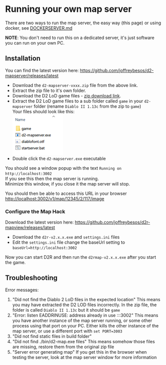 # Running your own map server

There are two ways to run the map server, the easy way (this page) or using docker, see [DOCKERSERVER.md](./DOCKERSERVER.md)

**NOTE**: You don't need to run this on a dedicated server, it's just software you can run on your own PC.

## Installation

You can find the latest version here:
https://github.com/joffreybesos/d2-mapserver/releases/latest

- Download the `d2-mapserver-vxxx.zip` file from the above link.
- Extract the zip file to it's own folder.
- Download the D2 LoD game files - [zip download link](https://mega.nz/file/EgdmXT7C#sRNJGN-QlB24-9jqaI5DBWgFrbCw0Bezj-S0aY_Jn6k).
- Extract the D2 LoD game files to a sub folder called `game` in your `d2-mapserver` folder (rename `Diablo II 1.13c` from the zip to `game`)  
    Your files should look like this:  
    ![](gamefiles.png)  
- Double click the `d2-mapserver.exe` executable  

You should see a window popup with the text `Running on http://localhost:3002`  
If you see this then the map server is running.  
Minimize this window, if you close it the map server will stop.  

You should then be able to access this URL in your browser <http://localhost:3002/v1/map/12345/2/117/image>  


### Configure the Map Hack

Download the latest version here:
<https://github.com/joffreybesos/d2r-mapview/releases/latest>

- Download the `d2r-v2.x.x.exe` and `settings.ini` files
- Edit the `settings.ini` file change the baseUrl setting to `baseUrl=http://localhost:3002`  

Now you can start D2R and then run the `d2rmap-v2.x.x.exe` after you start the game.


## Troubleshooting

Error messages:
1. "Did not find the Diablo 2 LoD files in the expected location"
    This means you may have extracted the D2 LOD files incorrectly. In the zip file, the folder is called `Diablo II 1.13c` but it should be `game`
3. "Error: listen EADDRINUSE: address already in use :::3002"
    This means you have another instance of the map server running, or some other process using that port on your PC.
    Either kills the other instance of the map server, or use a different port with `set PORT=3003`
2. "Did not find static files in build folder"
3. "Did not find ./bin/d2-map.exe files"
    This means somehow those files are missing, restore them from the original zip file
4. "Server error generating map"
    If you get this in the browser when testing the server, look at the map server window for more information
    
